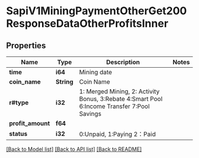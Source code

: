 # SapiV1MiningPaymentOtherGet200ResponseDataOtherProfitsInner

## Properties

Name | Type | Description | Notes
------------ | ------------- | ------------- | -------------
**time** | **i64** | Mining date | 
**coin_name** | **String** | Coin Name | 
**r#type** | **i32** | 1: Merged Mining, 2: Activity Bonus, 3:Rebate 4:Smart Pool 6:Income Transfer 7:Pool Savings | 
**profit_amount** | **f64** |  | 
**status** | **i32** | 0:Unpaid, 1:Paying  2：Paid | 

[[Back to Model list]](../README.md#documentation-for-models) [[Back to API list]](../README.md#documentation-for-api-endpoints) [[Back to README]](../README.md)


